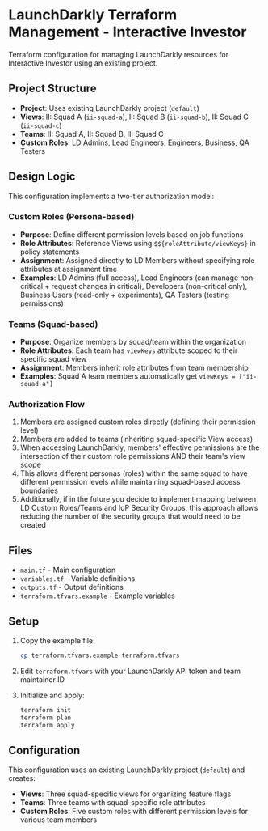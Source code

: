 # LaunchDarkly Terraform Management - Interactive Investor

Terraform configuration for managing LaunchDarkly resources for Interactive Investor using an existing project.

## Project Structure

- **Project**: Uses existing LaunchDarkly project (`default`)
- **Views**: II: Squad A (`ii-squad-a`), II: Squad B (`ii-squad-b`), II: Squad C (`ii-squad-c`)
- **Teams**: II: Squad A, II: Squad B, II: Squad C
- **Custom Roles**: LD Admins, Lead Engineers, Engineers, Business, QA Testers

## Design Logic

This configuration implements a two-tier authorization model:

### Custom Roles (Persona-based)
- **Purpose**: Define different permission levels based on job functions
- **Role Attributes**: Reference Views using `$${roleAttribute/viewKeys}` in policy statements
- **Assignment**: Assigned directly to LD Members without specifying role attributes at assignment time
- **Examples**: LD Admins (full access), Lead Engineers (can manage non-critical + request changes in critical), Developers (non-critical only), Business Users (read-only + experiments), QA Testers (testing permissions)

### Teams (Squad-based)
- **Purpose**: Organize members by squad/team within the organization
- **Role Attributes**: Each team has `viewKeys` attribute scoped to their specific squad view
- **Assignment**: Members inherit role attributes from team membership
- **Examples**: Squad A team members automatically get `viewKeys = ["ii-squad-a"]`

### Authorization Flow
1. Members are assigned custom roles directly (defining their permission level)
2. Members are added to teams (inheriting squad-specific View access)
3. When accessing LaunchDarkly, members' effective permissions are the intersection of their custom role permissions AND their team's view scope
4. This allows different personas (roles) within the same squad to have different permission levels while maintaining squad-based access boundaries
5. Additionally, if in the future you decide to implement mapping between LD Custom Roles/Teams and IdP Security Groups, this approach allows reducing the number of the security groups that would need to be created

## Files

- `main.tf` - Main configuration
- `variables.tf` - Variable definitions  
- `outputs.tf` - Output definitions
- `terraform.tfvars.example` - Example variables

## Setup

1. Copy the example file:
   ```bash
   cp terraform.tfvars.example terraform.tfvars
   ```

2. Edit `terraform.tfvars` with your LaunchDarkly API token and team maintainer ID

3. Initialize and apply:
   ```bash
   terraform init
   terraform plan
   terraform apply
   ```

## Configuration

This configuration uses an existing LaunchDarkly project (`default`) and creates:
- **Views**: Three squad-specific views for organizing feature flags
- **Teams**: Three teams with squad-specific role attributes
- **Custom Roles**: Five custom roles with different permission levels for various team members

